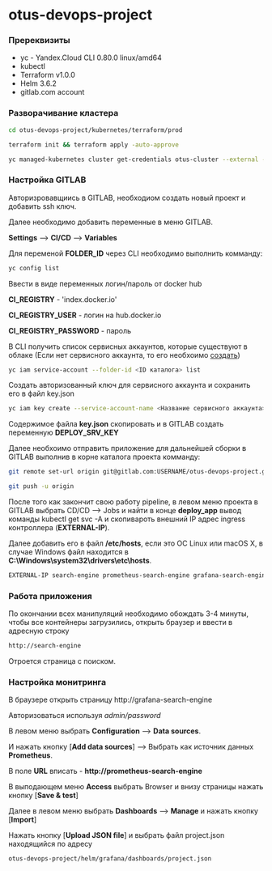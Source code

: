 # otus-devops-project

### Пререквизиты
* yc - Yandex.Cloud CLI 0.80.0 linux/amd64
* kubectl
* Terraform v1.0.0
* Helm 3.6.2
* gitlab.com account

### Разворачивание кластера
```sh
cd otus-devops-project/kubernetes/terraform/prod
```
```sh
terraform init && terraform apply -auto-approve
```
```sh
yc managed-kubernetes cluster get-credentials otus-cluster --external --force
```
### Настройка GITLAB
Авторизровавщиись в GITLAB, необходиом создать новый проект и добавить ssh ключ.

Далее необходимо добавить переменные в меню GITLAB.

**Settings** --> **CI/CD** --> **Variables**

Для переменой **FOLDER_ID** через CLI необходимо выполнить комманду:
```sh
yc config list
```
Ввести в виде переменных логин/пароль от docker hub

**CI_REGISTRY** - 'index.docker.io'

**CI_REGISTRY_USER** - логин на hub.docker.io

**CI_REGISTRY_PASSWORD** - пароль

В CLI получить список сервисных аккаунтов, которые существуют в облаке (Если нет сервисного аккаунта, то его необхоимо [создать](https://cloud.yandex.ru/docs/iam/operations/sa/create))
```sh
yc iam service-account --folder-id <ID каталога> list
```
Создать авторизованный ключ для сервисного аккаунта и сохранить его в файл key.json
```sh
yc iam key create --service-account-name <Название сервисного аккаунта> --output key.json
```
Содержимое файла **key.json** скопировать и в GITLAB создать переменную **DEPLOY_SRV_KEY**

Далее необхоимо отправить приложение для дальнейшей сборки в GITLAB выполнив в корне каталога проекта комманду:
```sh
git remote set-url origin git@gitlab.com:USERNAME/otus-devops-project.git
```
```sh
git push -u origin
```
После того как закончит свою работу pipeline, в левом меню проекта в GITLAB выбрать CD/CD --> Jobs и найти в конце **deploy_app** вывод команды kubectl get svc -A
и скопивароть внешний IP адрес ingress контроллера (**EXTERNAL-IP**).

Далее добавить его в файл **/etc/hosts**, если это ОС Linux или macOS X, в случае Windows файл находится в **C:\Windows\system32\drivers\etc\hosts**.

```sh
EXTERNAL-IP search-engine prometheus-search-engine grafana-search-engine alertmanager-search-engine
```
### Работа приложения
По окончании всех манипуляций необходимо обождать 3-4 минуты, чтобы все контейнеры загрузились, открыть браузер и ввести в адресную строку
```sh
http://search-engine
```
Отроется страница с поиском.

### Настройка монитринга
В браузере открыть страницу http://grafana-search-engine

Авторизоваться используя *admin/password*

В левом меню выбрать **Configuration** --> **Data sources**.

И нажать кнопку [**Add data sources**] --> Выбрать как источник данных **Prometheus**.

В поле **URL** вписать - <b>http://prometheus-search-engine</b>

В выподающем меню **Access** выбрать Browser и внизу страницы нажать кнопку [**Save & test**]

Далее в левом меню выбрать **Dashboards** --> **Manage** и нажать кнопку [**Import**]

Нажать кнопку [**Upload JSON file**] и выбрать файл project.json находящийся по адресу
```sh
otus-devops-project/helm/grafana/dashboards/project.json
```
